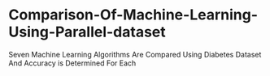 # Comparison-Of-Machine-Learning-Using-Parallel-dataset
Seven Machine Learning Algorithms Are Compared Using Diabetes Dataset And Accuracy is Determined For Each
